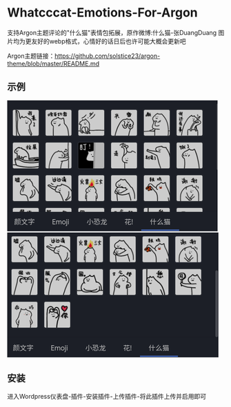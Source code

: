 # Whatcccat-Emotions-For-Argon
支持Argon主题评论的"什么猫"表情包拓展，原作微博:什么猫-张DuangDuang
图片均为更友好的webp格式，心情好的话日后也许可能大概会更新吧

Argon主题链接：https://github.com/solstice23/argon-theme/blob/master/README.md


## 示例

![screenshot](https://raw.githubusercontent.com/wzh4869/Whatcccat-Emotions-For-Argon/master/screenshot/6666.png)
![screenshot](https://raw.githubusercontent.com/wzh4869/Whatcccat-Emotions-For-Argon/master/screenshot/66666.png)

## 安装

进入Wordpress仪表盘-插件-安装插件-上传插件-将此插件上传并启用即可
